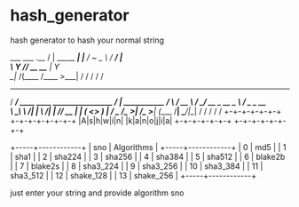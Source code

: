 # hash_generator
hash generator to hash your normal string 

  ___ ___               .__
 /   |   \_____    _____|  |__
/    ~    \__  \  /  ___/  |  \
\    Y    // __ \_\___ \|   Y  \
 \___|_  /(____  /____  >___|  /
       \/      \/     \/     \/
  ________                                   __
 /  _____/  ____   ____   ________________ _/  |_  ___________
/   \  ____/ __ \ /    \_/ __ \_  __ \__  \\   __\/  _ \_  __ \
\    \_\  \  ___/|   |  \  ___/|  | \// __ \|  | (  <_> )  | \/
 \______  /\___  >___|  /\___  >__|  (____  /__|  \____/|__|
        \/     \/     \/     \/           \/
 +-+-+-+-+-+-+ +-+-+-+-+-+-+-+
|A|s|h|w|i|n| |k|a|n|o|j|i|a|
+-+-+-+-+-+-+ +-+-+-+-+-+-+-+

+-----+------------+
| sno | Algorithms |
+-----+------------+
|  0  |    md5     |
|  1  |    sha1    |
|  2  |   sha224   |
|  3  |   sha256   |
|  4  |   sha384   |
|  5  |   sha512   |
|  6  |  blake2b   |
|  7  |  blake2s   |
|  8  |  sha3_224  |
|  9  |  sha3_256  |
|  10 |  sha3_384  |
|  11 |  sha3_512  |
|  12 | shake_128  |
|  13 | shake_256  |
+-----+------------+

just enter your string and provide algorithm sno
